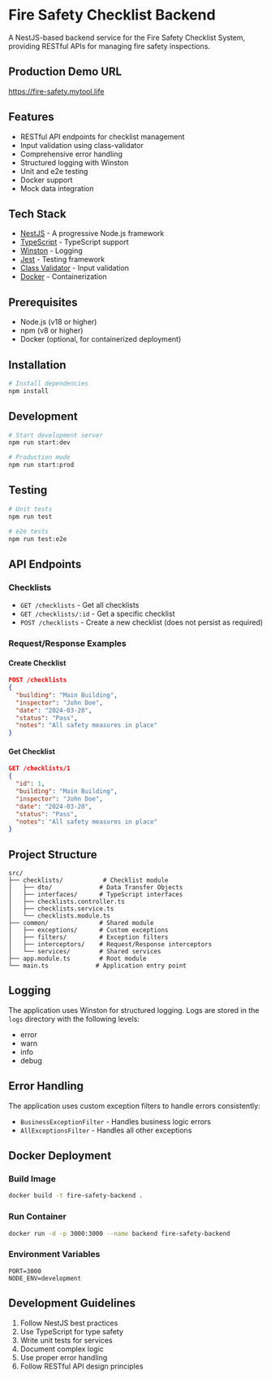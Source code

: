 # Fire Safety Checklist Backend

A NestJS-based backend service for the Fire Safety Checklist System, providing RESTful APIs for managing fire safety inspections.

## Production Demo URL
https://fire-safety.mytool.life

## Features

- RESTful API endpoints for checklist management
- Input validation using class-validator
- Comprehensive error handling
- Structured logging with Winston
- Unit and e2e testing
- Docker support
- Mock data integration

## Tech Stack

- [NestJS](https://nestjs.com/) - A progressive Node.js framework
- [TypeScript](https://www.typescriptlang.org/) - TypeScript support
- [Winston](https://github.com/winstonjs/winston) - Logging
- [Jest](https://jestjs.io/) - Testing framework
- [Class Validator](https://github.com/typestack/class-validator) - Input validation
- [Docker](https://www.docker.com/) - Containerization

## Prerequisites

- Node.js (v18 or higher)
- npm (v8 or higher)
- Docker (optional, for containerized deployment)

## Installation

```bash
# Install dependencies
npm install
```

## Development

```bash
# Start development server
npm run start:dev

# Production mode
npm run start:prod
```

## Testing

```bash
# Unit tests
npm run test

# e2e tests
npm run test:e2e
```

## API Endpoints

### Checklists

- `GET /checklists` - Get all checklists
- `GET /checklists/:id` - Get a specific checklist
- `POST /checklists` - Create a new checklist (does not persist as required)

### Request/Response Examples

#### Create Checklist

```json
POST /checklists
{
  "building": "Main Building",
  "inspector": "John Doe",
  "date": "2024-03-20",
  "status": "Pass",
  "notes": "All safety measures in place"
}
```

#### Get Checklist

```json
GET /checklists/1
{
  "id": 1,
  "building": "Main Building",
  "inspector": "John Doe",
  "date": "2024-03-20",
  "status": "Pass",
  "notes": "All safety measures in place"
}
```

## Project Structure

```
src/
├── checklists/           # Checklist module
│   ├── dto/             # Data Transfer Objects
│   ├── interfaces/      # TypeScript interfaces
│   ├── checklists.controller.ts
│   ├── checklists.service.ts
│   └── checklists.module.ts
├── common/              # Shared module
│   ├── exceptions/      # Custom exceptions
│   ├── filters/         # Exception filters
│   ├── interceptors/    # Request/Response interceptors
│   └── services/        # Shared services
├── app.module.ts        # Root module
└── main.ts             # Application entry point
```

## Logging

The application uses Winston for structured logging. Logs are stored in the `logs` directory with the following levels:

- error
- warn
- info
- debug

## Error Handling

The application uses custom exception filters to handle errors consistently:

- `BusinessExceptionFilter` - Handles business logic errors
- `AllExceptionsFilter` - Handles all other exceptions

## Docker Deployment

### Build Image

```bash
docker build -t fire-safety-backend .
```

### Run Container

```bash
docker run -d -p 3000:3000 --name backend fire-safety-backend
```

### Environment Variables

```env
PORT=3000
NODE_ENV=development
```

## Development Guidelines

1. Follow NestJS best practices
2. Use TypeScript for type safety
3. Write unit tests for services
4. Document complex logic
5. Use proper error handling
6. Follow RESTful API design principles

